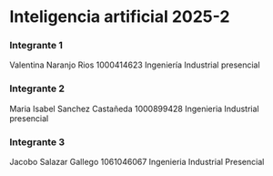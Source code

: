 # Inteligencia artificial 2025-2
### Integrante 1 
Valentina Naranjo Rios
1000414623
Ingeniería Industrial presencial 
### Integrante 2
Maria Isabel Sanchez Castañeda
1000899428
Ingenieria Industrial presencial
### Integrante 3
Jacobo Salazar Gallego
1061046067
Ingenieria Industrial Presencial
